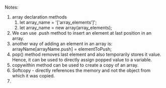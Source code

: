 
Notes:

1. array declaration methods
	1. let array_name = '['array_elements']';
	2. let array_name = new array(array_elements);
2. We can use .push method to insert an element at last position in an array.
3. another way of adding an element in an array is: arrayName[arrayName.push] = elementToPush;
4. pop() method removes last element and also temporarily stores it value. Hence, it can be used to directly assign popped value to a variable.
5. copywithin method can be used to create a copy of an array.
6. Softcopy - directly references the memory and not the object from which it was copied.
7. 
